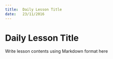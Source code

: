 ```yaml
---
title:  Daily Lesson Title
date:   23/11/2016
---
```


# Daily Lesson Title

Write lesson contents using Markdown format here